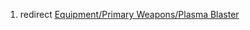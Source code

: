 1.  redirect [Equipment/Primary Weapons/Plasma
    Blaster](Equipment/Primary_Weapons/Plasma_Blaster "wikilink")